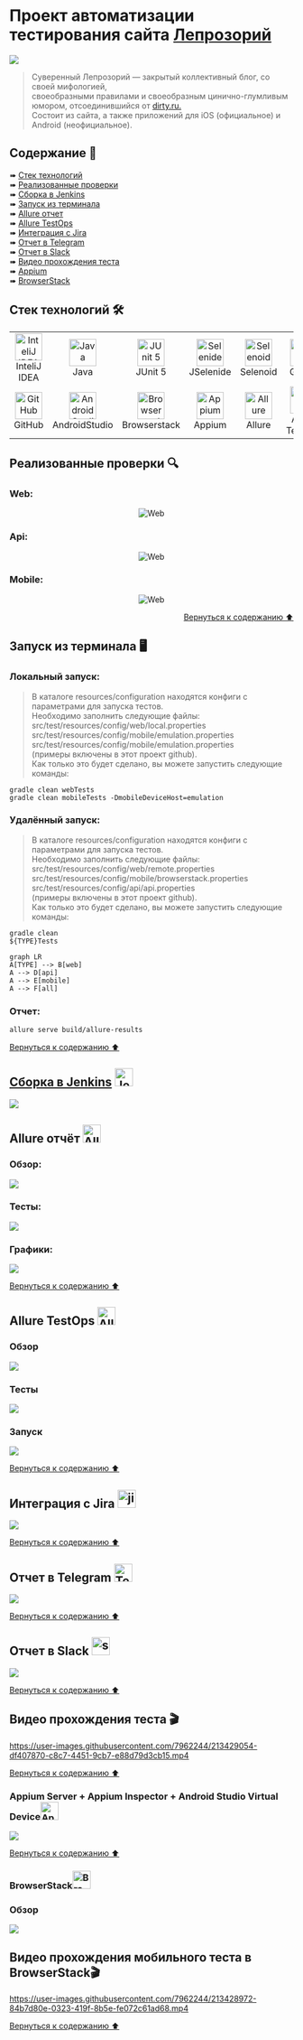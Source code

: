 # Проект автоматизации тестирования сайта [Лепрозорий](https://leprosorium.ru)
<a href="https://leprosorium.ru" target="_blank"><img src="https://i.postimg.cc/JnKd1x7h/header-1.jpg?raw=true"></a>
>Суверенный Лепрозорий — закрытый коллективный блог, со своей мифологией,\
>своеобразными правилами и своеобразным цинично-глумливым юмором, отсоединившийся от <a href="https://d3.ru/">dirty.ru.</a>\
>Состоит из сайта, а также приложений для iOS (официальное) и Android (неофициальное).

<a id="tableofcontents"></a>
## Содержание :bookmark_tabs:
➠ <a href="#stack">Cтек технологий</a></br>
➠ <a href="#testcases">Реализованные проверки</a></br>
➠ <a href="#jenkins">Сборка в Jenkins</a></br>
➠ <a href="#console">Запуск из терминала</a></br>
➠ <a href="#allure">Allure отчет</a></br>
➠ <a href="#alluretestops">Allure TestOps</a></br>
➠ <a href="#jira">Интеграция с Jira</a></br>
➠ <a href="#telegram">Отчет в Telegram</a></br>
➠ <a href="#slack">Отчет в Slack</a></br>
➠ <a href="#video">Видео прохождения теста</a></br>
➠ <a href="#appium">Appium</a></br>
➠ <a href="#browserstack">BrowserStack</a>

<a id="stack"></a>
## Cтек технологий :hammer_and_wrench:

<table>
  <tr>
    <td align="center" width="96">
      <a href="https://www.jetbrains.com/idea/">
        <img src="https://github.com/Ucsus/leprosorium.ru/blob/main/src/test/resources/images/logos/Intelij_IDEA.svg" width="48" height="48" alt="InteliJ IDEA" />
      </a>
      <br>InteliJ IDEA
    </td>
    <td align="center" width="96">
      <a href="[#macropower-tech](https://www.java.com/)">
        <img src="https://github.com/Ucsus/leprosorium.ru/blob/main/src/test/resources/images/logos/Java.svg" width="48" height="48" alt="Java" />
      </a>
      <br>Java
    </td>
    <td align="center" width="96">
      <a href="https://junit.org/junit5/">
        <img src="https://github.com/Ucsus/leprosorium.ru/blob/main/src/test/resources/images/logos/JUnit5.svg" width="48" height="48" alt="JUnit 5" />
      </a>
      <br>JUnit 5
    </td>
    <td align="center" width="96">
      <a href="https://selenide.org/">
        <img src="https://github.com/Ucsus/leprosorium.ru/blob/main/src/test/resources/images/logos/Selenide.svg" width="48" height="48" alt="Selenide" />
      </a>
      <br>JSelenide
    </td>
    <td align="center" width="96">
      <a href="https://aerokube.com/selenoid/">
        <img src="https://github.com/Ucsus/leprosorium.ru/blob/main/src/test/resources/images/logos/Selenoid.svg" width="48" height="48" alt="Selenoid" />
      </a>
      <br>Selenoid
    </td>
    <td align="center" width="96">
      <a href="https://gradle.org/">
        <img src="https://github.com/Ucsus/leprosorium.ru/blob/main/src/test/resources/images/logos/Gradle.svg" width="48" height="48" alt="Gradle" />
      </a>
      <br>Gradle
    </td>
    <td align="center" width="96">
      <a href="https://www.jenkins.io/" >
        <img src="https://github.com/Ucsus/leprosorium.ru/blob/main/src/test/resources/images/logos/Jenkins.svg" width="48" height="48" alt="Jenkins" />
      </a>
      <br>Jenkins
    </td>
    <td align="center" width="96">
      <a href="https://rest-assured.io/">
        <img src="https://github.com/Ucsus/leprosorium.ru/blob/main/src/test/resources/images/logos/RestAssured.svg" width="48" height="48" alt="REST Assured" />
      </a>
      <br>REST Assured
    </td>
    <td align="center" width="96">
      <a href="https://www.selenium.dev/">
        <img src="https://github.com/Ucsus/leprosorium.ru/blob/main/src/test/resources/images/logos/Selenium.svg" width="48" height="48" alt="Selenium" />
      </a>
      <br>Selenium
    </td>
  </tr>
  <tr>
      <td align="center" width="96">
      <a href="https://github.com">
        <img src="https://github.com/Ucsus/leprosorium.ru/blob/main/src/test/resources/images/logos/GitHub.svg" width="48" height="48" alt="GitHub" />
      </a>
      <br>GitHub
    </td>
    <td align="center" width="96"> 
      <a href="https://developer.android.com/studio" >
        <img src="https://github.com/Ucsus/leprosorium.ru/blob/main/src/test/resources/images/logos/AndroidStudio.svg" width="48" height="48" alt="AndroidStudio" />
      </a>
      <br>AndroidStudio
    </td>
    <td align="center" width="96">
      <a href="https://www.browserstack.com" >
        <img src="https://github.com/Ucsus/leprosorium.ru/blob/main/src/test/resources/images/logos/Browserstack.svg" width="48" height="48" alt="Browserstack" />
      </a>
      <br>Browserstack
    </td>
    <td align="center"  width="96">
      <a href="https://appium.io/">
        <img src="https://github.com/Ucsus/leprosorium.ru/blob/main/src/test/resources/images/logos/Appium.svg" width="48" height="48" alt="Appium" />
      </a>
      <br>Appium
    </td>
    <td align="center"  width="96">
      <a href="https://github.com/allure-framework/">
        <img src="https://github.com/Ucsus/leprosorium.ru/blob/main/src/test/resources/images/logos/Allure.svg" width="48" height="48" alt="Allure" />
      </a>
      <br>Allure
    </td>
    <td align="center" width="96">
      <a href="https://qameta.io">
        <img src="https://github.com/Ucsus/leprosorium.ru/blob/main/src/test/resources/images/logos/AllureTestOps.svg" width="48" height="48" alt="Allure TestOps" />
      </a>
      <br>Allure TestOps
    </td>
    <td align="center"  width="96">
      <a href="https://www.atlassian.com/software/jira">
        <img src="https://github.com/Ucsus/leprosorium.ru/blob/main/src/test/resources/images/logos/Jira.svg" width="48" height="48" alt="Jira" />
      </a>
      <br>Jira
    </td>
    <td align="center" width="96">
      <a href="https://telegram.org/" >
        <img src="https://github.com/Ucsus/leprosorium.ru/blob/main/src/test/resources/images/logos/Telegram.svg" width="48" height="48" alt="Telegram" />
      </a>
      <br>Telegram
    </td>
    <td align="center" width="96">
      <a href="https://slack.com" >
        <img src="https://github.com/Ucsus/leprosorium.ru/blob/main/src/test/resources/images/logos/Slack.svg" width="48" height="48" alt="Slack" />
      </a>
      <br>Slack
    </td>
  </tr>
</table>


<a id="testcases"></a>
## Реализованные проверки :mag:
### Web:
<p align="center">
<img title="Web" src="https://github.com/Ucsus/leprosorium.ru/blob/main/src/test/resources/images/screens/webtestcase.jpg">
</p>

### Api:
<p align="center">
<img title="Web" src="https://github.com/Ucsus/leprosorium.ru/blob/main/src/test/resources/images/screens/apitestcase.jpg">
</p>

### Mobile:
<p align="center">
<img title="Web" src="https://github.com/Ucsus/leprosorium.ru/blob/main/src/test/resources/images/screens/mobiletestcase.jpg">
</p>

<p align="right"><a href="#tableofcontents">Вернуться к содержанию ⬆</a></p>

<a id="console"></a>
## Запуск из терминала :desktop_computer:
### Локальный запуск:
> В каталоге resources/configuration находятся конфиги с параметрами для запуска тестов.<br>
> Необходимо заполнить следующие файлы: <br>
> src/test/resources/config/web/local.properties <br>
> src/test/resources/config/mobile/emulation.properties <br>
> src/test/resources/config/mobile/emulation.properties <br>
> (примеры включены в этот проект github). <br>
> Как только это будет сделано, вы можете запустить следующие команды:
```
gradle clean webTests
gradle clean mobileTests -DmobileDeviceHost=emulation
```

### Удалённый запуск:
> В каталоге resources/configuration находятся конфиги с параметрами для запуска тестов.<br>
> Необходимо заполнить следующие файлы: <br>
> src/test/resources/config/web/remote.properties <br>
> src/test/resources/config/mobile/browserstack.properties <br>
> src/test/resources/config/api/api.properties <br>
> (примеры включены в этот проект github).<br>
> Как только это будет сделано, вы можете запустить следующие команды:
```
gradle clean 
${TYPE}Tests
```

```mermaid
graph LR
A[TYPE] --> B[web]
A --> D[api]
A --> E[mobile]
A --> F[all]
```

### Отчет:
```bash
allure serve build/allure-results

```
<a href="#tableofcontents">Вернуться к содержанию ⬆</a>

<a id="jenkins"></a>
## <a href="https://jenkins.autotests.cloud/job/Lepra//">Сборка в Jenkins</a> <img alt="Jenkins" height="32" src="https://github.com/Ucsus/leprosorium.ru/blob/main/src/test/resources/images/logos/Jenkins.svg"/></img></br>
<img src="https://github.com/Ucsus/leprosorium.ru/blob/main/src/test/resources/images/screens/jenkinsmain.jpg"></br>

<a id="allure"></a>
## Allure отчёт <img alt="Allure" height="32" src="https://github.com/Ucsus/leprosorium.ru/blob/main/src/test/resources/images/logos/Allure.svg"/></img></br>
### Обзор:
<img src="https://github.com/Ucsus/leprosorium.ru/blob/main/src/test/resources/images/screens/jenkins1.jpg"></br>
### Тесты:
<img src="https://github.com/Ucsus/leprosorium.ru/blob/main/src/test/resources/images/screens/jenkins2.jpg"></br>
### Графики:
<img src="https://github.com/Ucsus/leprosorium.ru/blob/main/src/test/resources/images/screens/jenkins3.jpg"></br>

<a href="#tableofcontents">Вернуться к содержанию ⬆</a>

<a id="alluretestops"></a>
## Allure TestOps <img alt="Allure TestOps" height="32" src="https://github.com/Ucsus/leprosorium.ru/blob/main/src/test/resources/images/logos/AllureTestOps.svg"/></img></br>
### Обзор
<img src="https://github.com/Ucsus/leprosorium.ru/blob/main/src/test/resources/images/screens/ato1.jpg"></br>
### Тесты
<img src="https://github.com/Ucsus/leprosorium.ru/blob/main/src/test/resources/images/screens/ato2.jpg"></br>
### Запуск
<img src="https://github.com/Ucsus/leprosorium.ru/blob/main/src/test/resources/images/screens/ato3.jpg"></br>

<a href="#tableofcontents">Вернуться к содержанию ⬆</a>

<a id="jira"></a>
## Интеграция с Jira <img alt="jira" height="32" src="https://github.com/Ucsus/leprosorium.ru/blob/main/src/test/resources/images/logos/Jira.svg"/></img></br>
<img src="https://github.com/Ucsus/leprosorium.ru/blob/main/src/test/resources/images/screens/jira.jpg"></br>

<a href="#tableofcontents">Вернуться к содержанию ⬆</a>

<a id="telegram"></a>
## Отчет в Telegram <img alt="Telegram" height="32" src="https://github.com/Ucsus/leprosorium.ru/blob/main/src/test/resources/images/logos/Telegram.svg"/></img></br>
<img src="https://github.com/Ucsus/leprosorium.ru/blob/main/src/test/resources/images/screens/telegram.jpg"></br>

<a href="#tableofcontents">Вернуться к содержанию ⬆</a>

<a id="slack"></a>
## Отчет в Slack <img alt="slack" height="32" src="https://github.com/Ucsus/leprosorium.ru/blob/main/src/test/resources/images/logos/Slack.svg"/></img></br>
<img src="https://github.com/Ucsus/leprosorium.ru/blob/main/src/test/resources/images/screens/slack.jpg"></br>

<a href="#tableofcontents">Вернуться к содержанию ⬆</a>

<a id="video"></a>
## Видео прохождения теста :clapper:
https://user-images.githubusercontent.com/7962244/213429054-df407870-c8c7-4451-9cb7-e88d79d3cb15.mp4

<a href="#tableofcontents">Вернуться к содержанию ⬆</a>

<a id="appium"></a>
### Appium Server + Appium Inspector + Android Studio Virtual Device<img alt="Appium" height="32" src="https://github.com/Ucsus/leprosorium.ru/blob/main/src/test/resources/images/logos/Appium.svg"/></img></br>
<img src="https://github.com/Ucsus/leprosorium.ru/blob/main/src/test/resources/images/screens/appium.jpg"></br>

<a href="#tableofcontents">Вернуться к содержанию ⬆</a>

<a id="browserstack"></a>
### BrowserStack<img alt="Browserstack" height="32" src="https://github.com/Ucsus/leprosorium.ru/blob/main/src/test/resources/images/logos/Browserstack.svg"/></img></br>
### Обзор
<img src="https://github.com/Ucsus/leprosorium.ru/blob/main/src/test/resources/images/screens/browserstack1.jpg"></br>
## Видео прохождения мобильного теста в BrowserStack:clapper:
https://user-images.githubusercontent.com/7962244/213428972-84b7d80e-0323-419f-8b5e-fe072c61ad68.mp4

<a href="#tableofcontents">Вернуться к содержанию ⬆</a>



